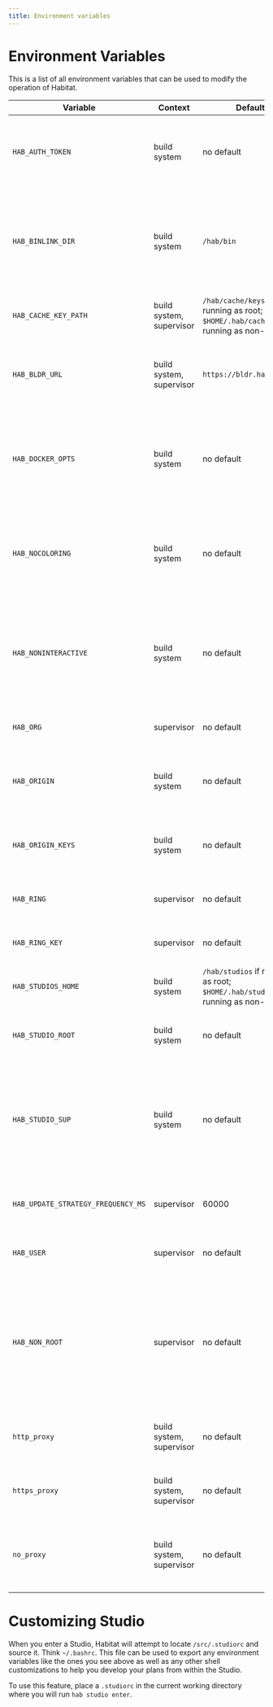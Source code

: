 ```yaml
---
title: Environment variables
---
```


# Environment Variables

This is a list of all environment variables that can be used to modify the operation of Habitat.

| Variable | Context | Default | Description |
|----------|---------|---------|-------------|
| `HAB_AUTH_TOKEN` | build system | no default | Authorization token used to perform privileged operations against the depot, e.g. uploading packages or keys.
| `HAB_BINLINK_DIR` | build system | `/hab/bin` | Allows you to change the target directory for the symlink created when you run `hab pkg binlink`. The default value is already included in the `$PATH` variable inside the Studio. |
| `HAB_CACHE_KEY_PATH` | build system, supervisor | `/hab/cache/keys` if running as root; `$HOME/.hab/cache/keys` if running as non-root | Cache directory for origin signing keys |
| `HAB_BLDR_URL` | build system, supervisor | `https://bldr.habitat.sh` | Sets an alternate default endpoint for communicating with Builder. Used by the Habitat build system and the Supervisor |
| `HAB_DOCKER_OPTS` | build system | no default | When running a Studio on a platform that uses Docker (MacOS), additional command line options to pass to the `docker` command. |
| `HAB_NOCOLORING` | build system | no default | If set to the lowercase string `"true"` this environment variable will unconditionally disable text coloring where possible |
| `HAB_NONINTERACTIVE` | build system | no default | If set to the lowercase string `"true"` this environment variable will unconditionally disable interactive progress bars (i.e. "spinners") where possible |
| `HAB_ORG` | supervisor | no default | Organization to use when running with [service group encryption](/docs/run-packages-security/#service-group-encryption)
| `HAB_ORIGIN` | build system | no default | Origin used to build packages. The signing key for this origin is passed to the build system. |
| `HAB_ORIGIN_KEYS` | build system | no default | Comma-separated list of origin keys to automatically share with the build system |
| `HAB_RING` | supervisor | no default | The ring used by the supervisor when running with [wire encryption](/docs/run-packages-security/#wire-encryption) |
| `HAB_RING_KEY` | supervisor | no default | The name of the ring key when running with [wire encryption](/docs/run-packages-security/#wire-encryption) |
| `HAB_STUDIOS_HOME` | build system | `/hab/studios` if running as root; `$HOME/.hab/studios` if running as non-root | Directory in which to create build studios |
| `HAB_STUDIO_ROOT` | build system | no default | Root of the current Studio under `$HAB_STUDIOS_HOME`. Infrequently overridden. |
| `HAB_STUDIO_SUP` | build system | no default | Used to customize the arguments passed to an automatically launched Supervisor, or to disable the automatic launching by setting it to `false`, `no`, or `0`. |
| `HAB_UPDATE_STRATEGY_FREQUENCY_MS` | supervisor | 60000 | Frequency of milliseconds to check for updates when running with an [update strategy](/docs/run-packages-update-strategy) |
| `HAB_USER` | supervisor | no default | User key to use when running with [service group encryption](/docs/run-packages-security/#service-group-encryption) |
| `HAB_NON_ROOT` | supervisor | no default | Enable the supervisor to install packages as non-root user. *Warning* it is highly recommended not to use this setting except under very specific circumstances due to associated security risks. |
| `http_proxy` | build system, supervisor | no default | A URL for a local HTTP proxy server optionally supporting basic authentication |
| `https_proxy` | build system, supervisor | no default | A URL for a local HTTPS proxy server optionally supporting basic authentication |
| `no_proxy` | build system, supervisor | no default | A comma-separated list of domain exclusions for the `http_proxy` and `https_proxy` environment variables |

# Customizing Studio

When you enter a Studio, Habitat will attempt to locate `/src/.studiorc` and
source it.  Think `~/.bashrc`. This file can be used to export any
environment variables like the ones you see above as well as any other shell
customizations to help you develop your plans from within the Studio.

To use this feature, place a `.studiorc` in the current working directory
where you will run `hab studio enter`.
